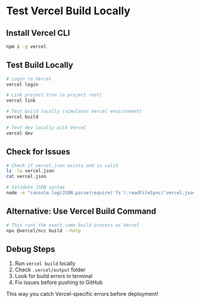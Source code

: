 # Test Vercel Build Locally

## Install Vercel CLI
```bash
npm i -g vercel
```

## Test Build Locally
```bash
# Login to Vercel
vercel login

# Link project (run in project root)
vercel link

# Test build locally (simulates Vercel environment)
vercel build

# Test dev locally with Vercel
vercel dev
```

## Check for Issues
```bash
# Check if vercel.json exists and is valid
ls -la vercel.json
cat vercel.json

# Validate JSON syntax
node -e "console.log(JSON.parse(require('fs').readFileSync('vercel.json', 'utf8')))"
```

## Alternative: Use Vercel Build Command
```bash
# This runs the exact same build process as Vercel
npx @vercel/ncc build --help
```

## Debug Steps
1. Run `vercel build` locally
2. Check `.vercel/output` folder
3. Look for build errors in terminal
4. Fix issues before pushing to GitHub

This way you catch Vercel-specific errors before deployment!